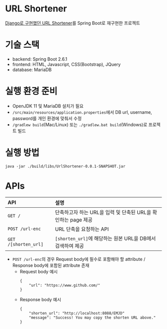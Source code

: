 # URL Shortener
[Django로 구현했던 URL Shortener](https://github.com/njsh4261/url_shortener)를 Spring Boot로 재구현한 프로젝트

# 기술 스택
- backend: Spring Boot 2.6.1
- frontend: HTML, Javascript, CSS(Bootstrap), JQuery
- database: MariaDB

# 실행 환경 준비
* OpenJDK 11 및 MariaDB 설치가 필요
* `/src/main/resources/application.properties`에서 DB url, username, password를 개인 환경에 맞춰서 수정
* `/gradlew build`(Mac/Linux) 또는 `./gradlew.bat build`(Windows)로 프로젝트 빌드

# 실행 방법
```
java -jar ./build/libs/UrlShortener-0.0.1-SNAPSHOT.jar
```

# APIs

|API|설명|
|:---|:----|
| `GET /`|단축하고자 하는 URL을 입력 및 단축된 URL을 확인하는 page 제공|
| `POST /url-enc` | URL 단축을 요청하는 API |
| `GET /[shorten_url]` | `[shorten_url]`에 해당하는 원본 URL을 DB에서 검색하여 제공|

- `POST /url-enc`의 경우 Request body에 필수로 포함해야 할 attribute / Response body에 포함된 attribute 존재
    - Request body 예시
        ```
        {
            "url": "https://www.github.com/"
        }
        ```
    - Response body 예시
        ```
        {
            "shorten_url": "http://localhost:8088/EMJD"
            "message": "Success! You may copy the shorten URL above."
        }
        ```
